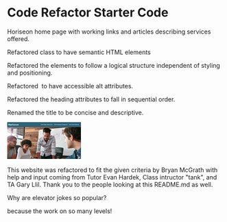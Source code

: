 # Code Refactor Starter Code

Horiseon home page with working links and articles describing services offered. 

<!-- work completed in refatcor -->

Refactored class to have semantic HTML elements

Refactored the elements to follow a logical structure independent of styling and positioning.

Refactored <img>  to have accessible alt attributes.

Refactored the heading attributes to fall in sequential order. 

Renamed the title to be concise and descriptive. 

![Gif of working homepage for Horiseon.](./assets/images/horiseonHomepage.gif)

<!-- contributions -->
This website was refactored to fit the given criteria by Bryan McGrath with help and input coming from Tutor Evan Hardek, Class intructor "tank", and TA Gary Llil. Thank you to the people looking at this README.md as well. 

<!-- joke -->
Why are elevator jokes so popular?

<!-- answer -->
because the work on so many levels!